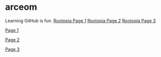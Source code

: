# arceom
Learning GitHub is fun.
[Rootopia Page 1](file:///Users/cherrypastries/Documents/Miscellaneous/GitHub/arceom/arceom/Rootopia%20Copy.html)
[Rootopia Page 2](file:///Users/cherrypastries/Documents/Miscellaneous/GitHub/arceom/arceom/Rootopia%20II%20Copy.html)
[Rootopia Page 3](file:///Users/cherrypastries/Documents/Miscellaneous/GitHub/arceom/arceom/Rootopia%20III%20Copy.html)

<a href="file:///Users/cherrypastries/Documents/Miscellaneous/GitHub/arceom/arceom/Rootopia%20Copy.html">Page 1</a>

<a href="file:///Users/cherrypastries/Documents/Miscellaneous/GitHub/arceom/arceom/Rootopia%20II%20Copy.html">Page 2</a>

<a href="file:///Users/cherrypastries/Documents/Miscellaneous/GitHub/arceom/arceom/Rootopia%20III%20Copy.html">Page 3</a>
